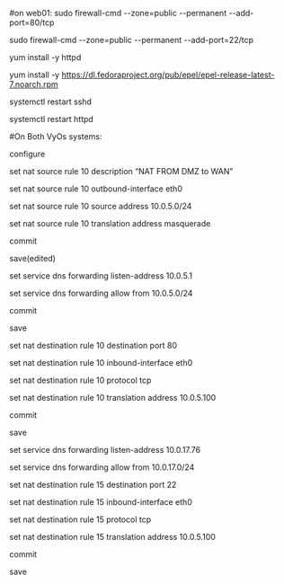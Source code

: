 #on web01:
sudo firewall-cmd --zone=public --permanent --add-port=80/tcp

sudo firewall-cmd --zone=public --permanent --add-port=22/tcp

yum install -y httpd

yum install -y https://dl.fedoraproject.org/pub/epel/epel-release-latest-7.noarch.rpm

systemctl restart sshd

systemctl restart httpd


#On Both VyOs systems:

configure

set nat source rule 10 description “NAT FROM DMZ to WAN”

set nat source rule 10 outbound-interface eth0

set nat source rule 10 source address 10.0.5.0/24

set nat source rule 10 translation address masquerade

commit

save(edited)

set service dns forwarding listen-address 10.0.5.1

set service dns forwarding allow from 10.0.5.0/24

commit

save

set nat destination rule 10 destination port 80

set nat destination rule 10 inbound-interface eth0

set nat destination rule 10 protocol tcp

set nat destination rule 10 translation address 10.0.5.100

commit

save

set service dns forwarding listen-address 10.0.17.76

set service dns forwarding allow from 10.0.17.0/24

set nat destination rule 15 destination port 22

set nat destination rule 15 inbound-interface eth0

set nat destination rule 15 protocol tcp

set nat destination rule 15 translation address 10.0.5.100

commit

save

</body>

</html>
